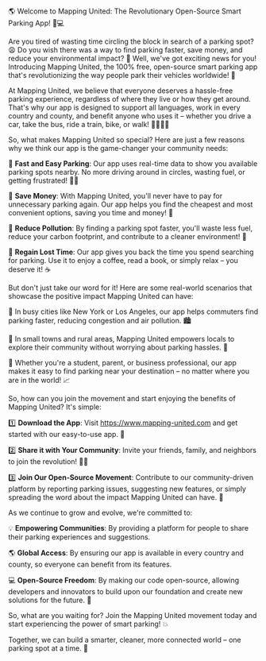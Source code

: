 🌎 Welcome to Mapping United: The Revolutionary Open-Source Smart Parking App! 🚗💻

Are you tired of wasting time circling the block in search of a parking spot? 😩 Do you wish there was a way to find parking faster, save money, and reduce your environmental impact? 🌟 Well, we've got exciting news for you! Introducing Mapping United, the 100% free, open-source smart parking app that's revolutionizing the way people park their vehicles worldwide! 🚀

At Mapping United, we believe that everyone deserves a hassle-free parking experience, regardless of where they live or how they get around. That's why our app is designed to support all languages, work in every country and county, and benefit anyone who uses it – whether you drive a car, take the bus, ride a train, bike, or walk! 🚶‍♀️🚌🚂

So, what makes Mapping United so special? Here are just a few reasons why we think our app is the game-changer your community needs:

🔹 **Fast and Easy Parking**: Our app uses real-time data to show you available parking spots nearby. No more driving around in circles, wasting fuel, or getting frustrated! 🏃‍♂️

🔹 **Save Money**: With Mapping United, you'll never have to pay for unnecessary parking again. Our app helps you find the cheapest and most convenient options, saving you time and money! 💸

🔹 **Reduce Pollution**: By finding a parking spot faster, you'll waste less fuel, reduce your carbon footprint, and contribute to a cleaner environment! 🌿

🔹 **Regain Lost Time**: Our app gives you back the time you spend searching for parking. Use it to enjoy a coffee, read a book, or simply relax – you deserve it! ☕️

But don't just take our word for it! Here are some real-world scenarios that showcase the positive impact Mapping United can have:

🌆 In busy cities like New York or Los Angeles, our app helps commuters find parking faster, reducing congestion and air pollution. 🏙️

🌴 In small towns and rural areas, Mapping United empowers locals to explore their community without worrying about parking hassles. 🌊

🚗 Whether you're a student, parent, or business professional, our app makes it easy to find parking near your destination – no matter where you are in the world! 📈

So, how can you join the movement and start enjoying the benefits of Mapping United? It's simple:

1️⃣ **Download the App**: Visit https://www.mapping-united.com and get started with our easy-to-use app. 📲

2️⃣ **Share it with Your Community**: Invite your friends, family, and neighbors to join the revolution! 👫👭

3️⃣ **Join Our Open-Source Movement**: Contribute to our community-driven platform by reporting parking issues, suggesting new features, or simply spreading the word about the impact Mapping United can have. 💪

As we continue to grow and evolve, we're committed to:

💡 **Empowering Communities**: By providing a platform for people to share their parking experiences and suggestions.

🌎 **Global Access**: By ensuring our app is available in every country and county, so everyone can benefit from its features.

💻 **Open-Source Freedom**: By making our code open-source, allowing developers and innovators to build upon our foundation and create new solutions for the future. 🚀

So, what are you waiting for? Join the Mapping United movement today and start experiencing the power of smart parking! 💥

Together, we can build a smarter, cleaner, more connected world – one parking spot at a time. 🌟